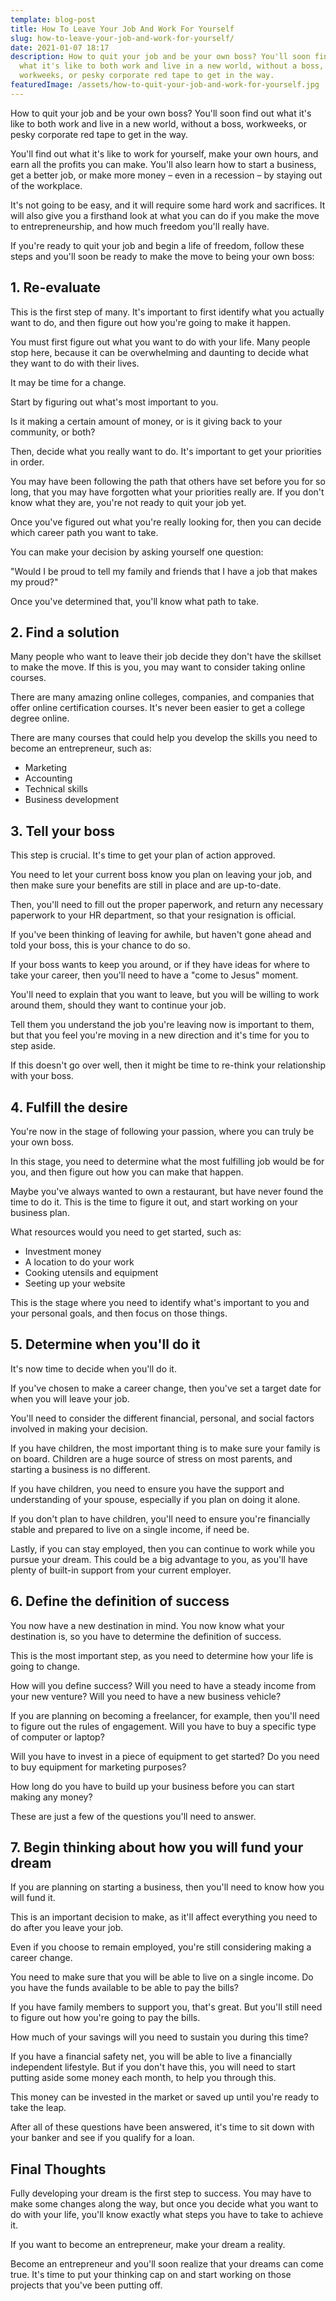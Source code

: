 ```yaml
---
template: blog-post
title: How To Leave Your Job And Work For Yourself
slug: how-to-leave-your-job-and-work-for-yourself/
date: 2021-01-07 18:17
description: How to quit your job and be your own boss? You'll soon find out
  what it's like to both work and live in a new world, without a boss,
  workweeks, or pesky corporate red tape to get in the way.
featuredImage: /assets/how-to-quit-your-job-and-work-for-yourself.jpg
---
```

<!--StartFragment-->

How to quit your job and be your own boss? You'll soon find out what it's like to both work and live in a new world, without a boss, workweeks, or pesky corporate red tape to get in the way.

<!--EndFragment-->

<!--StartFragment-->

You'll find out what it's like to work for yourself, make your own hours, and earn all the profits you can make. You'll also learn how to start a business, get a better job, or make more money – even in a recession – by staying out of the workplace.

<!--EndFragment-->

<!--StartFragment-->

It's not going to be easy, and it will require some hard work and sacrifices. It will also give you a firsthand look at what you can do if you make the move to entrepreneurship, and how much freedom you'll really have.

<!--EndFragment-->

<!--StartFragment-->

If you're ready to quit your job and begin a life of freedom, follow these steps and you'll soon be ready to make the move to being your own boss:

<!--EndFragment-->

<!--StartFragment-->

## 1. Re-evaluate

<!--EndFragment-->

<!--StartFragment-->

This is the first step of many. It's important to first identify what you actually want to do, and then figure out how you're going to make it happen.

<!--EndFragment-->

<!--StartFragment-->

You must first figure out what you want to do with your life. Many people stop here, because it can be overwhelming and daunting to decide what they want to do with their lives.

<!--EndFragment-->

<!--StartFragment-->

It may be time for a change.

<!--EndFragment-->

<!--StartFragment-->

Start by figuring out what's most important to you.

<!--EndFragment-->

<!--StartFragment-->

Is it making a certain amount of money, or is it giving back to your community, or both?

<!--EndFragment-->

<!--StartFragment-->

Then, decide what you really want to do. It's important to get your priorities in order.

<!--EndFragment-->

<!--StartFragment-->

You may have been following the path that others have set before you for so long, that you may have forgotten what your priorities really are. If you don't know what they are, you're not ready to quit your job yet.

<!--EndFragment-->

<!--StartFragment-->

Once you've figured out what you're really looking for, then you can decide which career path you want to take.

<!--EndFragment-->

<!--StartFragment-->

You can make your decision by asking yourself one question:

<!--EndFragment-->

<!--StartFragment-->

"Would I be proud to tell my family and friends that I have a job that makes my proud?"

<!--EndFragment-->

<!--StartFragment-->

Once you've determined that, you'll know what path to take.

<!--EndFragment-->

<!--StartFragment-->

## 2. Find a solution

<!--EndFragment-->

<!--StartFragment-->

Many people who want to leave their job decide they don't have the skillset to make the move. If this is you, you may want to consider taking online courses.

<!--EndFragment-->

<!--StartFragment-->

There are many amazing online colleges, companies, and companies that offer online certification courses. It's never been easier to get a college degree online.

<!--EndFragment-->

<!--StartFragment-->

There are many courses that could help you develop the skills you need to become an entrepreneur, such as:

<!--EndFragment-->

<!--StartFragment-->

* Marketing
* Accounting
* Technical skills
* Business development

<!--EndFragment-->

<!--StartFragment-->

## 3. Tell your boss

<!--EndFragment-->

<!--StartFragment-->

This step is crucial. It's time to get your plan of action approved.

<!--EndFragment-->

<!--StartFragment-->

You need to let your current boss know you plan on leaving your job, and then make sure your benefits are still in place and are up-to-date.

<!--EndFragment-->

<!--StartFragment-->

Then, you'll need to fill out the proper paperwork, and return any necessary paperwork to your HR department, so that your resignation is official.

<!--EndFragment-->

<!--StartFragment-->

If you've been thinking of leaving for awhile, but haven't gone ahead and told your boss, this is your chance to do so.

<!--EndFragment-->

<!--StartFragment-->

If your boss wants to keep you around, or if they have ideas for where to take your career, then you'll need to have a "come to Jesus" moment.

<!--EndFragment-->

<!--StartFragment-->

You'll need to explain that you want to leave, but you will be willing to work around them, should they want to continue your job.

<!--EndFragment-->

<!--StartFragment-->

Tell them you understand the job you're leaving now is important to them, but that you feel you're moving in a new direction and it's time for you to step aside.

<!--EndFragment-->

<!--StartFragment-->

If this doesn't go over well, then it might be time to re-think your relationship with your boss.

<!--EndFragment-->

<!--StartFragment-->

## 4. Fulfill the desire

<!--EndFragment-->

<!--StartFragment-->

You're now in the stage of following your passion, where you can truly be your own boss.

<!--EndFragment-->

<!--StartFragment-->

In this stage, you need to determine what the most fulfilling job would be for you, and then figure out how you can make that happen.

<!--EndFragment-->

<!--StartFragment-->

Maybe you've always wanted to own a restaurant, but have never found the time to do it. This is the time to figure it out, and start working on your business plan.

<!--EndFragment-->

<!--StartFragment-->

What resources would you need to get started, such as:

<!--EndFragment-->

<!--StartFragment-->

* Investment money
* A location to do your work
* Cooking utensils and equipment
* Seeting up your website

<!--StartFragment-->

This is the stage where you need to identify what's important to you and your personal goals, and then focus on those things.

<!--EndFragment-->

<!--StartFragment-->

## 5. Determine when you'll do it

<!--EndFragment-->

<!--StartFragment-->

It's now time to decide when you'll do it.

<!--EndFragment-->

<!--StartFragment-->

If you've chosen to make a career change, then you've set a target date for when you will leave your job.

<!--EndFragment-->

<!--StartFragment-->

You'll need to consider the different financial, personal, and social factors involved in making your decision.

<!--EndFragment-->

<!--StartFragment-->

If you have children, the most important thing is to make sure your family is on board. Children are a huge source of stress on most parents, and starting a business is no different.

<!--EndFragment-->

<!--StartFragment-->

If you have children, you need to ensure you have the support and understanding of your spouse, especially if you plan on doing it alone.

<!--EndFragment-->

<!--StartFragment-->

If you don't plan to have children, you'll need to ensure you're financially stable and prepared to live on a single income, if need be.

<!--EndFragment-->

<!--StartFragment-->

Lastly, if you can stay employed, then you can continue to work while you pursue your dream. This could be a big advantage to you, as you'll have plenty of built-in support from your current employer.

<!--EndFragment-->

<!--StartFragment-->

## 6. Define the definition of success

<!--EndFragment-->

<!--StartFragment-->

You now have a new destination in mind. You now know what your destination is, so you have to determine the definition of success.

<!--EndFragment-->

<!--StartFragment-->

This is the most important step, as you need to determine how your life is going to change.

<!--EndFragment-->

<!--StartFragment-->

How will you define success? Will you need to have a steady income from your new venture? Will you need to have a new business vehicle?

<!--EndFragment-->

<!--StartFragment-->

If you are planning on becoming a freelancer, for example, then you'll need to figure out the rules of engagement. Will you have to buy a specific type of computer or laptop?

<!--EndFragment-->

<!--StartFragment-->

Will you have to invest in a piece of equipment to get started? Do you need to buy equipment for marketing purposes?

<!--EndFragment-->

<!--StartFragment-->

How long do you have to build up your business before you can start making any money?

<!--EndFragment-->

<!--StartFragment-->

These are just a few of the questions you'll need to answer.

<!--EndFragment-->

<!--StartFragment-->

## 7. Begin thinking about how you will fund your dream

<!--EndFragment-->

<!--StartFragment-->

If you are planning on starting a business, then you'll need to know how you will fund it.

<!--EndFragment-->

<!--StartFragment-->

This is an important decision to make, as it'll affect everything you need to do after you leave your job.

<!--EndFragment-->

<!--StartFragment-->

Even if you choose to remain employed, you're still considering making a career change.

<!--EndFragment-->

<!--StartFragment-->

You need to make sure that you will be able to live on a single income. Do you have the funds available to be able to pay the bills?

<!--EndFragment-->

<!--StartFragment-->

If you have family members to support you, that's great. But you'll still need to figure out how you're going to pay the bills.

<!--EndFragment-->

<!--StartFragment-->

How much of your savings will you need to sustain you during this time?

<!--EndFragment-->

<!--StartFragment-->

If you have a financial safety net, you will be able to live a financially independent lifestyle. But if you don't have this, you will need to start putting aside some money each month, to help you through this.

<!--EndFragment-->

<!--StartFragment-->

This money can be invested in the market or saved up until you're ready to take the leap.

<!--EndFragment-->

<!--StartFragment-->

After all of these questions have been answered, it's time to sit down with your banker and see if you qualify for a loan.

<!--EndFragment-->

<!--StartFragment-->

## Final Thoughts

<!--EndFragment-->

<!--StartFragment-->

Fully developing your dream is the first step to success. You may have to make some changes along the way, but once you decide what you want to do with your life, you'll know exactly what steps you have to take to achieve it.

<!--EndFragment-->

<!--StartFragment-->

If you want to become an entrepreneur, make your dream a reality.

<!--EndFragment-->

<!--StartFragment-->

Become an entrepreneur and you'll soon realize that your dreams can come true. It's time to put your thinking cap on and start working on those projects that you've been putting off.

<!--EndFragment-->